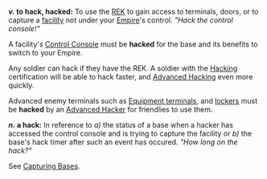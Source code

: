 **_v._ to hack, hacked:** To use the [REK](../weapons/Remote_Electronics_Kit.md)
to gain access to terminals, doors, or to capture a
[facility](../locations/Facilities.md) not under your [Empire](Empire.md)'s
control. _"Hack the control console!"_

A facility's [Control Console](../locations/Control_Console.md) must be
**hacked** for the base and its benefits to switch to your Empire.

Any soldier can hack if they have the REK. A soldier with the
[Hacking](<../certifications/Hacking_(Certification).md>) certification will be
able to hack faster, and
[Advanced Hacking](../certifications/Advanced_Hacking.md) even more quickly.

Advanced enemy terminals such as
[Equipment terminals](../items/Equipment_Terminal.md), and
[lockers](../items/Lockers.md) must be **hacked** by an
[Advanced Hacker](../certifications/Advanced_Hacking.md) for friendlies to use
them.

**_n._ a hack:** In reference to _a)_ the status of a base when a hacker has
accessed the control console and is trying to capture the facility or _b)_ the
base's hack timer after such an event has occured. _"How long on the hack?"_

See [Capturing Bases](../archive/strategy/Capturing_Bases.md).
